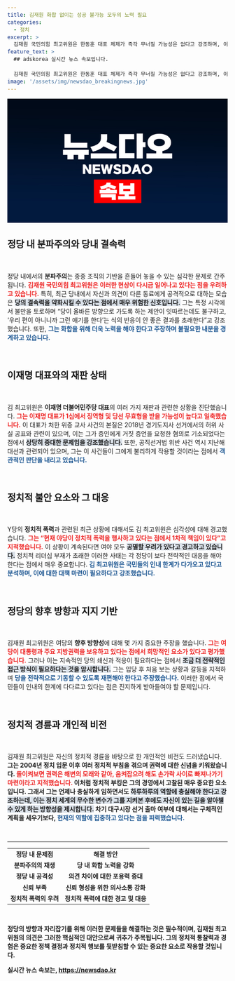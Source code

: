 ```yaml
---
title: 김재원 화합 없이는 성공 불가능 모두의 노력 필요
categories:
  - 정치
excerpt: >
  김재원 국민의힘 최고위원은 한동훈 대표 체제가 즉각 무너질 가능성은 없다고 강조하며, 이재명의 재판 결과가 민주당의 미래에 큰 영향을 미칠 것이라 경고했다. 정치 불확실성 속 여야의 공멸을 우려하며, 보수의 단결을 촉구했다.
feature_text: >
  ## adskorea 실시간 뉴스 속보입니다.

  김재원 국민의힘 최고위원은 한동훈 대표 체제가 즉각 무너질 가능성은 없다고 강조하며, 이재명의 재판 결과가 민주당의 미래에 큰 영향을 미칠 것이라 경고했다. 정치 불확실성 속 여야의 공멸을 우려하며, 보수의 단결을 촉구했다.
image: '/assets/img/newsdao_breakingnews.jpg'
---
```


<p><img src="/assets/img/newsdao_breakingnews.jpg" alt="adskorea 속보" /></p>

<h2 data-ke-size="size26">정당 내 분파주의와 당내 결속력</h2>

<p data-ke-size="size16">&nbsp;</p>

<p>정당 내에서의 <b>분파주의</b>는 종종 조직의 기반을 흔들어 놓을 수 있는 심각한 문제로 간주됩니다. <b><span style="color: #ee2323;">김재원 국민의힘 최고위원은 이러한 현상이 다시금 일어나고 있다는 점을 우려하고 있습니다.</span></b> 특히, 최근 당내에서 자신과 의견이 다른 동료에게 공격적으로 대하는 모습은 <b><span style="background-color: #21538527;">당의 결속력을 약화시킬 수 있다는 점에서 매우 위험한 신호입니다.</span></b> 그는 특정 시각에서 불만을 토로하며 “당이 올바른 방향으로 가도록 하는 제안이 잇따르는데도 불구하고, ‘우리 편이 아니니까 그런 얘기를 한다’는 식의 반응이 안 좋은 결과를 초래한다”고 강조했습니다. 또한, <b><span style="color: #1a5490;">그는 화합을 위해 더욱 노력을 해야 한다고 주장하며 불필요한 내분을 경계하고 있습니다.</span></b>  </p>

<p data-ke-size="size16">&nbsp;</p>

<h2 data-ke-size="size26">이재명 대표와의 재판 상태</h2>

<p data-ke-size="size16">&nbsp;</p>

<p>김 최고위원은 <b>이재명 더불어민주당 대표</b>의 여러 가지 재판과 관련한 상황을 진단했습니다. <b><span style="color: #ee2323;">그는 이재명 대표가 1심에서 징역형 및 당선 무효형을 받을 가능성이 높다고 일축했습니다.</span></b> 이 대표가 처한 위증 교사 사건의 본질은 2018년 경기도지사 선거에서의 허위 사실 공표와 관련이 있으며, 이는 그가 증인에게 거짓 증언을 요청한 혐의로 기소되었다는 점에서 <b><span style="background-color: #21538527;">상당히 중대한 문제임을 강조했습니다.</span></b> 또한, 공직선거법 위반 사건 역시 지난해 대선과 관련되어 있으며, 그는 이 사건들이 그에게 불리하게 작용할 것이라는 점에서 <b><span style="color: #1a5490;">객관적인 판단을 내리고 있습니다.</span></b>  </p>

<p data-ke-size="size16">&nbsp;</p>

<h2 data-ke-size="size26">정치적 불안 요소와 그 대응</h2>

<p data-ke-size="size16">&nbsp;</p>

<p>Y당의 <b>정치적 폭력</b>과 관련된 최근 상황에 대해서도 김 최고위원은 심각성에 대해 경고했습니다. <b><span style="color: #ee2323;">그는 “현재 야당이 정치적 폭력을 행사하고 있다는 점에서 1차적 책임이 있다”고 지적했습니다.</span></b> 이 상황이 계속된다면 여야 모두 <b><span style="background-color: #21538527;">공멸할 우려가 있다고 경고하고 있습니다.</span></b> 정치적 리더십 부재가 초래한 이러한 사태는 각 정당이 보다 전략적인 대응을 해야 한다는 점에서 매우 중요합니다. <b><span style="color: #1a5490;">김 최고위원은 국민들의 인내 한계가 다가오고 있다고 분석하며, 이에 대한 대책 마련이 필요하다고 강조했습니다.</span></b>  </p>

<p data-ke-size="size16">&nbsp;</p>

<h2 data-ke-size="size26">정당의 향후 방향과 지지 기반</h2>

<p data-ke-size="size16">&nbsp;</p>

<p>김재원 최고위원은 여당의 <b>향후 방향성</b>에 대해 몇 가지 중요한 주장을 했습니다. <b><span style="color: #ee2323;">그는 여당이 대통령과 주요 지방권력을 보유하고 있다는 점에서 희망적인 요소가 있다고 평가했습니다.</span></b> 그러나 이는 지속적인 당의 쇄신과 적응이 필요하다는 점에서 <b><span style="background-color: #21538527;">조금 더 전략적인 접근 방식이 필요하다는 것을 암시합니다.</span></b> 그는 입당 후 처음 보는 상황과 갈등을 지적하며 <b><span style="color: #1a5490;">당을 전략적으로 기동할 수 있도록 재편해야 한다고 주장했습니다.</span></b> 이러한 점에서 국민들이 인내의 한계에 다다르고 있다는 점은 진지하게 받아들여야 할 문제입니다. </p>

<p data-ke-size="size16">&nbsp;</p>

<h2 data-ke-size="size26">정치적 경륜과 개인적 비전</h2>

<p data-ke-size="size16">&nbsp;</p>

<p>김재원 최고위원은 자신의 정치적 경륜을 바탕으로 한 개인적인 비전도 드러냈습니다. <b>그는 2004년 정치 입문 이후 여러 정치적 부침을 겪으며 권력에 대한 신념을 키워왔습니다. <b><span style="color: #ee2323;">돌이켜보면 권력은 해변의 모래와 같아, 움켜잡으려 해도 손가락 사이로 빠져나가기 마련이라고 지적했습니다.</span></b> 이처럼 정치적 부킹은 그의 경영에서 고찰된 매우 중요한 요소입니다. 그래서 그는 언제나 충실하게 임하면서도 <b><span style="background-color: #21538527;">하루하루의 역할에 충실해야 한다고 강조하는데, 이는 정치 세계의 무수한 변수가 그를 지켜본 후에도 자신이 있는 길을 알아챌 수 있게 하는 방향성을 제시합니다.</span></b> 차기 대구시장 선거 출마 여부에 대해서는 구체적인 계획을 세우기보다, <b><span style="color: #1a5490;">현재의 역할에 집중하고 있다는 점을 피력했습니다.</span></b>  </p>

<p data-ke-size="size16">&nbsp;</p>

<hr>

<table style="width: 100%; border-collapse: collapse;">
<tr>
<td style="text-align: center; height: 17px;"><b>정당 내 문제점</b></td>
<td style="text-align: center; height: 17px;"><b>해결 방안</b></td>
</tr>
<tr>
<td style="text-align: center; height: 17px;">분파주의의 재생</td>
<td style="text-align: center; height: 17px;">당 내 화합 노력을 강화</td>
</tr>
<tr>
<td style="text-align: center; height: 17px;">정당 내 공격성</td>
<td style="text-align: center; height: 17px;">의견 차이에 대한 포용력 증대</td>
</tr>
<tr>
<td style="text-align: center; height: 17px;">신뢰 부족</td>
<td style="text-align: center; height: 17px;">신뢰 형성을 위한 의사소통 강화</td>
</tr>
<tr>
<td style="text-align: center; height: 17px;">정치적 폭력의 우려</td>
<td style="text-align: center; height: 17px;">정치적 폭력에 대한 경고 및 대응</td>
</tr>
</table>

<p data-ke-size="size16">&nbsp;</p>

<p>정당의 방향과 자리잡기를 위해 이러한 문제들을 해결하는 것은 필수적이며, 김재원 최고위원의 의견은 그러한 핵심적인 대안으로써 귀추가 주목됩니다. 그의 정치적 통찰력과 경험은 중요한 정책 결정과 정치적 행보를 뒷받침할 수 있는 중요한 요소로 작용할 것입니다.</p>
실시간 뉴스 속보는, <a href="https://newsdao.kr" rel="dofollow">https://newsdao.kr</a>


